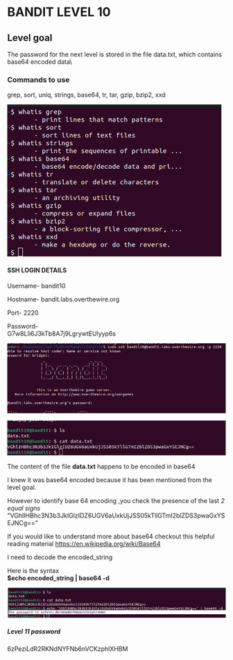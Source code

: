 # BANDIT LEVEL 10

## Level goal

The password for the next level is stored in the file data.txt, which contains base64 encoded data\

### Commands to use

grep, sort, uniq, strings, base64, tr, tar, gzip, bzip2, xxd

![about commands](image.png)

#### SSH LOGIN DETAILS

Username- bandit10

Hostname- bandit.labs.overthewire.org

Port- 2220

Password-\
G7w8LIi6J3kTb8A7j9LgrywtEUlyyp6s

![login](image-1.png)

![content of data.txt](image-2.png)

The content of the file **data.txt** happens to be encoded in base64

I knew it was base64 encoded because it has been mentioned from the level goal.

However to identify base 64 encoding ,you check the presence of the last *2 equal signs*
"VGhlIHBhc3N3b3JkIGlzIDZ6UGV6aUxkUjJSS05kTllGTmI2blZDS3pwaGxYSEJNCg=="

If you would like to understand more about base64 checkout this helpful reading material
<https://en.wikipedia.org/wiki/Base64>

I need to decode the  encoded_string

Here is the syntax\
**$echo encoded_string | base64 -d**

![solution](image-3.png)

##### Level 11 password

6zPeziLdR2RKNdNYFNb6nVCKzphlXHBM

